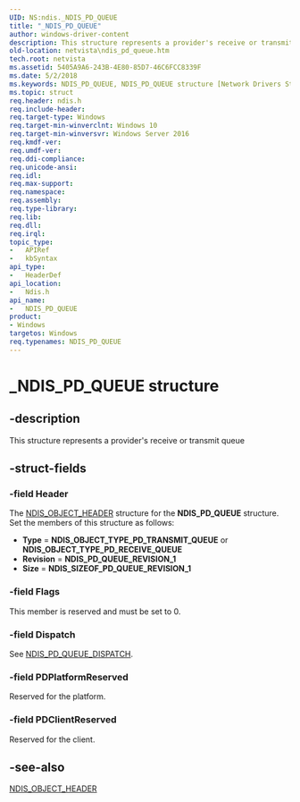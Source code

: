 ```yaml
---
UID: NS:ndis._NDIS_PD_QUEUE
title: "_NDIS_PD_QUEUE"
author: windows-driver-content
description: This structure represents a provider's receive or transmit queue.
old-location: netvista\ndis_pd_queue.htm
tech.root: netvista
ms.assetid: 5405A9A6-243B-4E80-85D7-46C6FCC8339F
ms.date: 5/2/2018
ms.keywords: NDIS_PD_QUEUE, NDIS_PD_QUEUE structure [Network Drivers Starting with Windows Vista], PNDIS_PD_QUEUE, PNDIS_PD_QUEUE structure pointer [Network Drivers Starting with Windows Vista], _NDIS_PD_QUEUE, ndis/NDIS_PD_QUEUE, ndis/PNDIS_PD_QUEUE, netvista.ndis_pd_queue
ms.topic: struct
req.header: ndis.h
req.include-header: 
req.target-type: Windows
req.target-min-winverclnt: Windows 10
req.target-min-winversvr: Windows Server 2016
req.kmdf-ver: 
req.umdf-ver: 
req.ddi-compliance: 
req.unicode-ansi: 
req.idl: 
req.max-support: 
req.namespace: 
req.assembly: 
req.type-library: 
req.lib: 
req.dll: 
req.irql: 
topic_type:
-	APIRef
-	kbSyntax
api_type:
-	HeaderDef
api_location:
-	Ndis.h
api_name:
-	NDIS_PD_QUEUE
product:
- Windows
targetos: Windows
req.typenames: NDIS_PD_QUEUE
---
```


# _NDIS_PD_QUEUE structure


## -description


This structure represents a provider's receive or transmit queue


## -struct-fields




### -field Header

The <a href="https://msdn.microsoft.com/library/windows/hardware/ff566588">NDIS_OBJECT_HEADER</a> structure for the <b>NDIS_PD_QUEUE</b> structure. Set the members of this structure as follows:

<ul>
<li><b>Type</b> = <b>NDIS_OBJECT_TYPE_PD_TRANSMIT_QUEUE</b> or <b>NDIS_OBJECT_TYPE_PD_RECEIVE_QUEUE</b></li>
<li><b>Revision</b> = <b>NDIS_PD_QUEUE_REVISION_1</b></li>
<li><b>Size</b> = <b>NDIS_SIZEOF_PD_QUEUE_REVISION_1</b></li>
</ul>

### -field Flags

This member is reserved and must be set to 0.


### -field Dispatch

See <a href="https://msdn.microsoft.com/library/windows/hardware/dn931845">NDIS_PD_QUEUE_DISPATCH</a>.


### -field PDPlatformReserved

Reserved for the platform.


### -field PDClientReserved

Reserved for the client.


## -see-also




<a href="https://msdn.microsoft.com/library/windows/hardware/ff566588">NDIS_OBJECT_HEADER</a>
 

 

